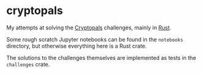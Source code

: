 # cryptopals

My attempts at solving the [Cryptopals][1] challenges, mainly in [Rust][2].

Some rough scratch Jupyter notebooks can be found in the `notebooks` directory, but otherwise everything here is a Rust crate.

The solutions to the challenges themselves are implemented as tests in the `challenges` crate.

[1]: http://foo.com
[2]: https://www.rust-lang.org/